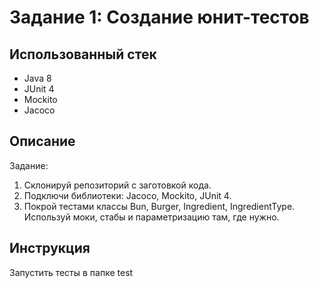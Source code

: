 # Задание 1: Создание юнит-тестов

## **Использованный стек**
* Java 8
* JUnit 4
* Mockito
* Jacoco

## Описание

Задание:

1. Склонируй репозиторий с заготовкой кода.
2. Подключи библиотеки: Jacoco, Mockito, JUnit 4.
3. Покрой тестами классы Bun, Burger, Ingredient, IngredientType. Используй моки, стабы и параметризацию там, где нужно.

## Инструкция

Запустить тесты в папке test